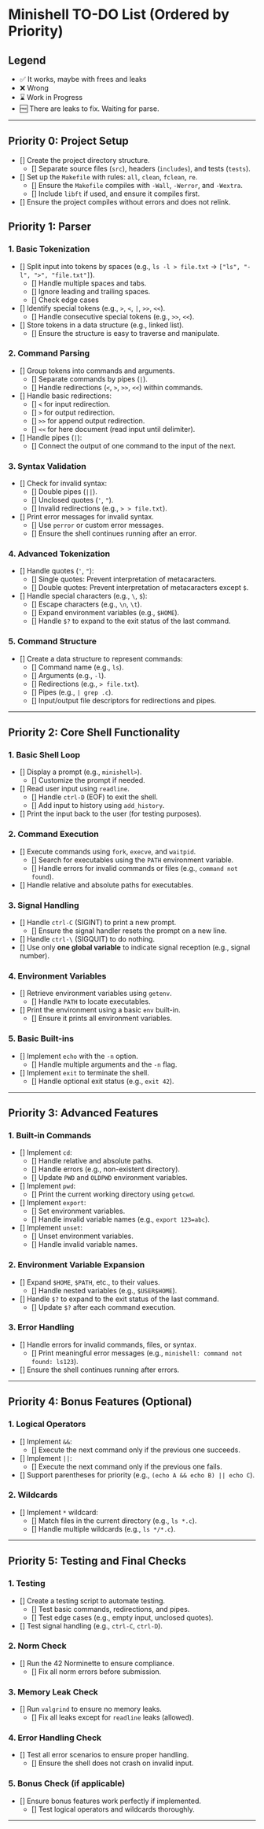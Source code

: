 # Minishell TO-DO List (Ordered by Priority)

## Legend

- ✅ It works, maybe with frees and leaks
- ❌ Wrong
- ⌛ Work in Progress
- 🆓 There are leaks to fix. Waiting for parse.

---

## **Priority 0: Project Setup**

- [] Create the project directory structure.
  - [] Separate source files (`src`), headers (`includes`), and tests (`tests`).
- [] Set up the `Makefile` with rules: `all`, `clean`, `fclean`, `re`.
  - [] Ensure the `Makefile` compiles with `-Wall`, `-Werror`, and `-Wextra`.
  - [] Include `libft` if used, and ensure it compiles first.
- [] Ensure the project compiles without errors and does not relink.

## **Priority 1: Parser**

### **1. Basic Tokenization**

- [] Split input into tokens by spaces (e.g., `ls -l > file.txt` → `["ls", "-l", ">", "file.txt"]`).
  - [] Handle multiple spaces and tabs.
  - [] Ignore leading and trailing spaces.
  - [] Check edge cases
- [] Identify special tokens (e.g., `>`, `<`, `|`, `>>`, `<<`).
  - [] Handle consecutive special tokens (e.g., `>>`, `<<`).
- [] Store tokens in a data structure (e.g., linked list).
  - [] Ensure the structure is easy to traverse and manipulate.

### **2. Command Parsing**

- [] Group tokens into commands and arguments.
  - [] Separate commands by pipes (`|`).
  - [] Handle redirections (`<`, `>`, `>>`, `<<`) within commands.
- [] Handle basic redirections:
  - [] `<` for input redirection.
  - [] `>` for output redirection.
  - [] `>>` for append output redirection.
  - [] `<<` for here document (read input until delimiter).
- [] Handle pipes (`|`):
  - [] Connect the output of one command to the input of the next.

### **3. Syntax Validation**

- [] Check for invalid syntax:
  - [] Double pipes (`||`).
  - [] Unclosed quotes (`'`, `"`).
  - [] Invalid redirections (e.g., `> > file.txt`).
- [] Print error messages for invalid syntax.
  - [] Use `perror` or custom error messages.
  - [] Ensure the shell continues running after an error.

### **4. Advanced Tokenization**

- [] Handle quotes (`'`, `"`):
  - [] Single quotes: Prevent interpretation of metacaracters.
  - [] Double quotes: Prevent interpretation of metacaracters except `$`.
- [] Handle special characters (e.g., `\`, `$`):
  - [] Escape characters (e.g., `\n`, `\t`).
  - [] Expand environment variables (e.g., `$HOME`).
  - [] Handle `$?` to expand to the exit status of the last command.

### **5. Command Structure**

- [] Create a data structure to represent commands:
  - [] Command name (e.g., `ls`).
  - [] Arguments (e.g., `-l`).
  - [] Redirections (e.g., `> file.txt`).
  - [] Pipes (e.g., `| grep .c`).
  - [] Input/output file descriptors for redirections and pipes.

---

## **Priority 2: Core Shell Functionality**

### **1. Basic Shell Loop**

- [] Display a prompt (e.g., `minishell>`).
  - [] Customize the prompt if needed.
- [] Read user input using `readline`.
  - [] Handle `ctrl-D` (EOF) to exit the shell.
  - [] Add input to history using `add_history`.
- [] Print the input back to the user (for testing purposes).

### **2. Command Execution**

- [] Execute commands using `fork`, `execve`, and `waitpid`.
  - [] Search for executables using the `PATH` environment variable.
  - [] Handle errors for invalid commands or files (e.g., `command not found`).
- [] Handle relative and absolute paths for executables.

### **3. Signal Handling**

- [] Handle `ctrl-C` (SIGINT) to print a new prompt.
  - [] Ensure the signal handler resets the prompt on a new line.
- [] Handle `ctrl-\` (SIGQUIT) to do nothing.
- [] Use only **one global variable** to indicate signal reception (e.g., signal number).

### **4. Environment Variables**

- [] Retrieve environment variables using `getenv`.
  - [] Handle `PATH` to locate executables.
- [] Print the environment using a basic `env` built-in.
  - [] Ensure it prints all environment variables.

### **5. Basic Built-ins**

- [] Implement `echo` with the `-n` option.
  - [] Handle multiple arguments and the `-n` flag.
- [] Implement `exit` to terminate the shell.
  - [] Handle optional exit status (e.g., `exit 42`).

---

## **Priority 3: Advanced Features**

### **1. Built-in Commands**

- [] Implement `cd`:
  - [] Handle relative and absolute paths.
  - [] Handle errors (e.g., non-existent directory).
  - [] Update `PWD` and `OLDPWD` environment variables.
- [] Implement `pwd`:
  - [] Print the current working directory using `getcwd`.
- [] Implement `export`:
  - [] Set environment variables.
  - [] Handle invalid variable names (e.g., `export 123=abc`).
- [] Implement `unset`:
  - [] Unset environment variables.
  - [] Handle invalid variable names.

### **2. Environment Variable Expansion**

- [] Expand `$HOME`, `$PATH`, etc., to their values.
  - [] Handle nested variables (e.g., `$USER$HOME`).
- [] Handle `$?` to expand to the exit status of the last command.
  - [] Update `$?` after each command execution.

### **3. Error Handling**

- [] Handle errors for invalid commands, files, or syntax.
  - [] Print meaningful error messages (e.g., `minishell: command not found: ls123`).
- [] Ensure the shell continues running after errors.

---

## **Priority 4: Bonus Features (Optional)**

### **1. Logical Operators**

- [] Implement `&&`:
  - [] Execute the next command only if the previous one succeeds.
- [] Implement `||`:
  - [] Execute the next command only if the previous one fails.
- [] Support parentheses for priority (e.g., `(echo A && echo B) || echo C`).

### **2. Wildcards**

- [] Implement `*` wildcard:
  - [] Match files in the current directory (e.g., `ls *.c`).
  - [] Handle multiple wildcards (e.g., `ls */*.c`).

---

## **Priority 5: Testing and Final Checks**

### **1. Testing**

- [] Create a testing script to automate testing.
  - [] Test basic commands, redirections, and pipes.
  - [] Test edge cases (e.g., empty input, unclosed quotes).
- [] Test signal handling (e.g., `ctrl-C`, `ctrl-D`).

### **2. Norm Check**

- [] Run the 42 Norminette to ensure compliance.
  - [] Fix all norm errors before submission.

### **3. Memory Leak Check**

- [] Run `valgrind` to ensure no memory leaks.
  - [] Fix all leaks except for `readline` leaks (allowed).

### **4. Error Handling Check**

- [] Test all error scenarios to ensure proper handling.
  - [] Ensure the shell does not crash on invalid input.

### **5. Bonus Check (if applicable)**

- [] Ensure bonus features work perfectly if implemented.
  - [] Test logical operators and wildcards thoroughly.

---

